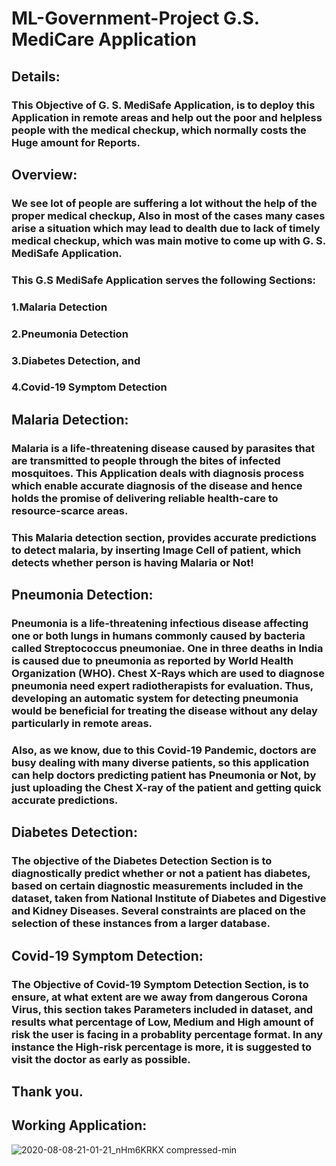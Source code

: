 # ML-Government-Project G.S. MediCare Application
## Details:
### This Objective of G. S. MediSafe Application, is to deploy this Application in remote areas and help out the poor and helpless people with the medical checkup, which normally costs the Huge amount for Reports.
## Overview:
### We see lot of people are suffering a lot without the help of the proper medical checkup, Also in most of the cases many cases arise a situation which may lead to dealth due to lack of timely medical checkup, which was main motive to come up with G. S. MediSafe Application.

### This G.S MediSafe Application serves the following Sections:

### 1.Malaria Detection
### 2.Pneumonia Detection
### 3.Diabetes Detection, and
### 4.Covid-19 Symptom Detection

## Malaria Detection:
### Malaria is a life-threatening disease caused by parasites that are transmitted to people through the bites of infected mosquitoes. This Application deals with diagnosis process which enable accurate diagnosis of the disease and hence holds the promise of delivering reliable health-care to resource-scarce areas.

### This Malaria detection section, provides accurate predictions to detect malaria, by inserting Image Cell of patient, which detects whether person is having Malaria or Not!
## Pneumonia Detection:
### Pneumonia is a life-threatening infectious disease affecting one or both lungs in humans commonly caused by bacteria called Streptococcus pneumoniae. One in three deaths in India is caused due to pneumonia as reported by World Health Organization (WHO). Chest X-Rays which are used to diagnose pneumonia need expert radiotherapists for evaluation. Thus, developing an automatic system for detecting pneumonia would be beneficial for treating the disease without any delay particularly in remote areas.

### Also, as we know, due to this Covid-19 Pandemic, doctors are busy dealing with many diverse patients, so this application can help doctors predicting patient has Pneumonia or Not, by just uploading the Chest X-ray of the patient and getting quick accurate predictions.
## Diabetes Detection:
### The objective of the Diabetes Detection Section is to diagnostically predict whether or not a patient has diabetes, based on certain diagnostic measurements included in the dataset, taken from National Institute of Diabetes and Digestive and Kidney Diseases. Several constraints are placed on the selection of these instances from a larger database.
## Covid-19 Symptom Detection:
### The Objective of Covid-19 Symptom Detection Section, is to ensure, at what extent are we away from dangerous Corona Virus, this section takes Parameters included in dataset, and results what percentage of Low, Medium and High amount of risk the user is facing in a probablity percentage format. In any instance the High-risk percentage is more, it is suggested to visit the doctor as early as possible.
## Thank you.

## Working Application:
![2020-08-08-21-01-21_nHm6KRKX compressed-min](https://user-images.githubusercontent.com/63406916/89714370-a0510f00-d9bb-11ea-9e75-19a3319b023d.gif)
